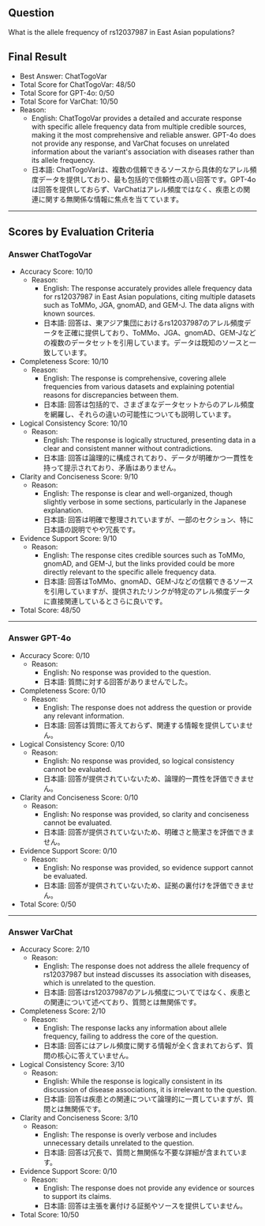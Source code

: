 ## Question

What is the allele frequency of rs12037987 in East Asian populations?

## Final Result

- Best Answer: ChatTogoVar
- Total Score for ChatTogoVar: 48/50
- Total Score for GPT-4o: 0/50
- Total Score for VarChat: 10/50
- Reason:
  - English: ChatTogoVar provides a detailed and accurate response with specific allele frequency data from multiple credible sources, making it the most comprehensive and reliable answer. GPT-4o does not provide any response, and VarChat focuses on unrelated information about the variant's association with diseases rather than its allele frequency.
  - 日本語: ChatTogoVarは、複数の信頼できるソースから具体的なアレル頻度データを提供しており、最も包括的で信頼性の高い回答です。GPT-4oは回答を提供しておらず、VarChatはアレル頻度ではなく、疾患との関連に関する無関係な情報に焦点を当てています。

---

## Scores by Evaluation Criteria

### Answer ChatTogoVar
- Accuracy Score: 10/10
  - Reason: 
    - English: The response accurately provides allele frequency data for rs12037987 in East Asian populations, citing multiple datasets such as ToMMo, JGA, gnomAD, and GEM-J. The data aligns with known sources.
    - 日本語: 回答は、東アジア集団におけるrs12037987のアレル頻度データを正確に提供しており、ToMMo、JGA、gnomAD、GEM-Jなどの複数のデータセットを引用しています。データは既知のソースと一致しています。
- Completeness Score: 10/10
  - Reason: 
    - English: The response is comprehensive, covering allele frequencies from various datasets and explaining potential reasons for discrepancies between them.
    - 日本語: 回答は包括的で、さまざまなデータセットからのアレル頻度を網羅し、それらの違いの可能性についても説明しています。
- Logical Consistency Score: 10/10
  - Reason: 
    - English: The response is logically structured, presenting data in a clear and consistent manner without contradictions.
    - 日本語: 回答は論理的に構成されており、データが明確かつ一貫性を持って提示されており、矛盾はありません。
- Clarity and Conciseness Score: 9/10
  - Reason: 
    - English: The response is clear and well-organized, though slightly verbose in some sections, particularly in the Japanese explanation.
    - 日本語: 回答は明確で整理されていますが、一部のセクション、特に日本語の説明でやや冗長です。
- Evidence Support Score: 9/10
  - Reason: 
    - English: The response cites credible sources such as ToMMo, gnomAD, and GEM-J, but the links provided could be more directly relevant to the specific allele frequency data.
    - 日本語: 回答はToMMo、gnomAD、GEM-Jなどの信頼できるソースを引用していますが、提供されたリンクが特定のアレル頻度データに直接関連しているとさらに良いです。
- Total Score: 48/50

---

### Answer GPT-4o
- Accuracy Score: 0/10
  - Reason: 
    - English: No response was provided to the question.
    - 日本語: 質問に対する回答がありませんでした。
- Completeness Score: 0/10
  - Reason: 
    - English: The response does not address the question or provide any relevant information.
    - 日本語: 回答は質問に答えておらず、関連する情報を提供していません。
- Logical Consistency Score: 0/10
  - Reason: 
    - English: No response was provided, so logical consistency cannot be evaluated.
    - 日本語: 回答が提供されていないため、論理的一貫性を評価できません。
- Clarity and Conciseness Score: 0/10
  - Reason: 
    - English: No response was provided, so clarity and conciseness cannot be evaluated.
    - 日本語: 回答が提供されていないため、明確さと簡潔さを評価できません。
- Evidence Support Score: 0/10
  - Reason: 
    - English: No response was provided, so evidence support cannot be evaluated.
    - 日本語: 回答が提供されていないため、証拠の裏付けを評価できません。
- Total Score: 0/50

---

### Answer VarChat
- Accuracy Score: 2/10
  - Reason: 
    - English: The response does not address the allele frequency of rs12037987 but instead discusses its association with diseases, which is unrelated to the question.
    - 日本語: 回答はrs12037987のアレル頻度についてではなく、疾患との関連について述べており、質問とは無関係です。
- Completeness Score: 2/10
  - Reason: 
    - English: The response lacks any information about allele frequency, failing to address the core of the question.
    - 日本語: 回答にはアレル頻度に関する情報が全く含まれておらず、質問の核心に答えていません。
- Logical Consistency Score: 3/10
  - Reason: 
    - English: While the response is logically consistent in its discussion of disease associations, it is irrelevant to the question.
    - 日本語: 回答は疾患との関連について論理的に一貫していますが、質問とは無関係です。
- Clarity and Conciseness Score: 3/10
  - Reason: 
    - English: The response is overly verbose and includes unnecessary details unrelated to the question.
    - 日本語: 回答は冗長で、質問と無関係な不要な詳細が含まれています。
- Evidence Support Score: 0/10
  - Reason: 
    - English: The response does not provide any evidence or sources to support its claims.
    - 日本語: 回答は主張を裏付ける証拠やソースを提供していません。
- Total Score: 10/50